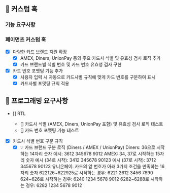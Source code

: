 ## 📍 커스텀 훅

### 기능 요구사항

### 페이먼츠 커스텀 훅

- [x] 다양한 카드 브랜드 지원 확장
  - [x] AMEX, Diners, UnionPay 등의 주요 카드사 식별 및 유효성 검사 로직 추가
  - [x] 카드 브랜드별 식별 번호 및 카드 번호 유효성 검사 구현
- [x] 카드 번호 포맷팅 기능 추가
  - [x] 사용자 입력 시 자동으로 카드사별 규칙에 맞게 카드 번호를 구분하여 표시
  - [x] 카드사별 포맷팅 규칙 적용

## 📍 프로그래밍 요구사항

- [] RTL

  - [] 카드사 식별 (AMEX, Diners, UnionPay 포함) 및 유효성 검사 로직 테스트
  - [] 카드 번호 포맷팅 기능 테스트

- [x] 카드사 식별 번호 구분 규칙
  - [x] 💡 카드 브랜드 구분 로직 (Diners / AMEX / UnionPay)
        Diners: 36으로 시작하는 14자리 숫자
        예시: 3612 345678 9012
        AMEX: 34, 37로 시작하는 15자리 숫자
        예시 (34로 시작): 3412 345678 90123
        예시 (37로 시작): 3712 345678 90123
        유니온페이: 카드의 앞 번호가 아래 3가지 조건을 만족하는 16자리 숫자
        622126~622925로 시작하는 경우: 6221 2612 3456 7890
        624~626로 시작하는 경우: 6240 1234 5678 9012
        6282~6288로 시작하는 경우: 6282 1234 5678 9012
